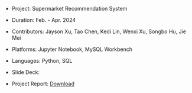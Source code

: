 - Project: Supermarket Recommendation System
- Duration: Feb. - Apr. 2024
- Contributors: Jayson Xu, Tao Chen, Kedi Lin, Wenxi Xu, Songbo Hu, Jie Mei
- Platforms: Jupyter Notebook, MySQL Workbench
- Languages: Python, SQL


- Slide Deck:
- Project Report: [Download](https://github.com/Jayson-Xu-00/Supermarket-Recommendation-System/files/15327943/Supermarket_Recommendation_System_Report.docx)
 
